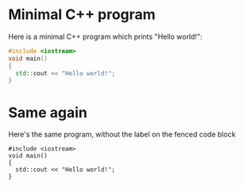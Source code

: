 # Minimal C++ program

Here is a minimal C++ program which prints "Hello world!":

```cpp
#include <iostream>
void main()
{
  std::cout << "Hello world!";
}
```

# Same again

Here's the same program, without the label on the fenced code block

```
#include <iostream>
void main()
{
  std::cout << "Hello world!";
}
```

